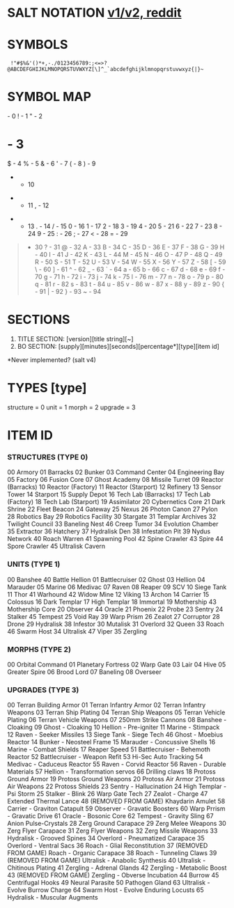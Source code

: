 # SALT NOTATION [v1/v2, reddit](https://en.reddit.com/r/starcraft/comments/25losh/build_order_tool_salt_update/chiepo3)

# SYMBOLS

```
 !"#$%&'()*+,-./0123456789:;<=>?@ABCDEFGHIJKLMNOPQRSTUVWXYZ[\]^_`abcdefghijklmnopqrstuvwxyz{|}~
```

# SYMBOL MAP

<space> - 0
! - 1
" - 2

# - 3

$ - 4
% - 5
& - 6
' - 7
( - 8
) - 9
* - 10

+ - 11
, - 12

- - 13
. - 14
/ - 15
0 - 16
1 - 17
2 - 18
3 - 19
4 - 20
5 - 21
6 - 22
7 - 23
8 - 24
9 - 25
: - 26
; - 27
< - 28
= - 29
>
> * 30
? - 31
@ - 32
A - 33
B - 34
C - 35
D - 36
E - 37
F - 38
G - 39
H - 40
I - 41
J - 42
K - 43
L - 44
M - 45
N - 46
O - 47
P - 48
Q - 49
R - 50
S - 51
T - 52
U - 53
V - 54
W - 55
X - 56
Y - 57
Z - 58
[ - 59
\ - 60
] - 61
^ - 62
_ - 63
` - 64
a - 65
b - 66
c - 67
d - 68
e - 69
f - 70
g - 71
h - 72
i - 73
j - 74
k - 75
l - 76
m - 77
n - 78
o - 79
p - 80
q - 81
r - 82
s - 83
t - 84
u - 85
v - 86
w - 87
x - 88
y - 89
z - 90
{ - 91
| - 92
} - 93
~ - 94

# SECTIONS

1. TITLE SECTION: [version][title string][~]
2. BO SECTION: [supply][minutes][seconds][percentage*][type][item id]

*Never implemented? (salt v4)

# TYPES [type]

structure = 0
unit = 1
morph = 2
upgrade = 3

# ITEM ID

### STRUCTURES (TYPE 0)

00 Armory
01 Barracks
02 Bunker
03 Command Center
04 Engineering Bay
05 Factory
06 Fusion Core
07 Ghost Academy
08 Missile Turret
09 Reactor (Barracks)
10 Reactor (Factory)
11 Reactor (Starport)
12 Refinery
13 Sensor Tower
14 Starport
15 Supply Depot
16 Tech Lab (Barracks)
17 Tech Lab (Factory)
18 Tech Lab (Starport)
19 Assimilator
20 Cybernetics Core
21 Dark Shrine
22 Fleet Beacon
24 Gateway
25 Nexus
26 Photon Canon
27 Pylon
28 Robotics Bay
29 Robotics Facility
30 Stargate
31 Templar Archives
32 Twilight Council
33 Baneling Nest
46 Creep Tumor
34 Evolution Chamber
35 Extractor
36 Hatchery
37 Hydralisk Den
38 Infestation Pit
39 Nydus Network
40 Roach Warren
41 Spawning Pool
42 Spine Crawler
43 Spire
44 Spore Crawler
45 Ultralisk Cavern

### UNITS (TYPE 1)

00 Banshee
40 Battle Hellion
01 Battlecruiser
02 Ghost
03 Hellion
04 Marauder
05 Marine
06 Medivac
07 Raven
08 Reaper
09 SCV
10 Siege Tank
11 Thor
41 Warhound
42 Widow Mine
12 Viking
13 Archon
14 Carrier
15 Colossus
16 Dark Templar
17 High Templar
18 Immortal
19 Mothership
43 Mothership Core
20 Observer
44 Oracle
21 Phoenix
22 Probe
23 Sentry
24 Stalker
45 Tempest
25 Void Ray
39 Warp Prism
26 Zealot
27 Corruptor
28 Drone
29 Hydralisk
38 Infestor
30 Mutalisk
31 Overlord
32 Queen
33 Roach
46 Swarm Host
34 Ultralisk
47 Viper
35 Zergling

### MORPHS (TYPE 2)

00 Orbital Command
01 Planetary Fortress
02 Warp Gate
03 Lair
04 Hive
05 Greater Spire
06 Brood Lord
07 Baneling
08 Overseer

### UPGRADES (TYPE 3)

00 Terran Building Armor
01 Terran Infantry Armor
02 Terran Infantry Weapons
03 Terran Ship Plating
04 Terran Ship Weapons
05 Terran Vehicle Plating
06 Terran Vehicle Weapons
07 250mm Strike Cannons
08 Banshee - Cloaking
09 Ghost - Cloaking
10 Hellion - Pre-igniter
11 Marine - Stimpack
12 Raven - Seeker Missiles
13 Siege Tank - Siege Tech
46 Ghost - Moebius Reactor
14 Bunker - Neosteel Frame
15 Marauder - Concussive Shells
16 Marine - Combat Shields
17 Reaper Speed
51 Battlecruiser - Behemoth Reactor
52 Battlecruiser - Weapon Refit
53 Hi-Sec Auto Tracking
54 Medivac - Caduceus Reactor
55 Raven - Corvid Reactor
56 Raven - Durable Materials
57 Hellion - Transformation servos
66 Drilling claws
18 Protoss Ground Armor
19 Protoss Ground Weapons
20 Protoss Air Armor
21 Protoss Air Weapons
22 Protoss Shields
23 Sentry - Hallucination
24 High Templar - Psi Storm
25 Stalker - Blink
26 Warp Gate Tech
27 Zealot - Charge
47 Extended Thermal Lance
48 (REMOVED FROM GAME) Khaydarin Amulet
58 Carrier - Graviton Catapult
59 Observer - Gravatic Boosters
60 Warp Prrism - Gravatic Drive
61 Oracle - Bosonic Core
62 Tempest - Gravity Sling
67 Anion Pulse-Crystals
28 Zerg Ground Carapace
29 Zerg Melee Weapons
30 Zerg Flyer Carapace
31 Zerg Flyer Weapons
32 Zerg Missile Weapons
33 Hydralisk - Grooved Spines
34 Overlord - Pneumatized Carapace
35 Overlord - Ventral Sacs
36 Roach - Glial Reconstitution
37 (REMOVED FROM GAME) Roach - Organic Carapace
38 Roach - Tunneling Claws
39 (REMOVED FROM GAME) Ultralisk - Anabolic Synthesis
40 Ultralisk - Chitinous Plating
41 Zergling - Adrenal Glands
42 Zergling - Metabolic Boost
43 (REMOVED FROM GAME) Zergling - Obverse Incubation
44 Burrow
45 Centrifugal Hooks
49 Neural Parasite
50 Pathogen Gland
63 Ultralisk - Evolve Burrow Charge
64 Swarm Host - Evolve Enduring Locusts
65 Hydralisk - Muscular Augments
